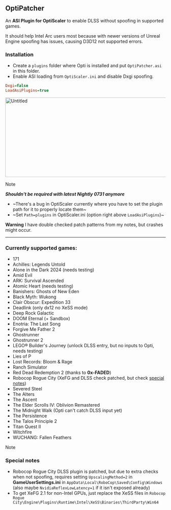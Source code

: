 ## OptiPatcher
An **ASI Plugin for OptiScaler** to enable DLSS without spoofing in supported games.  

It should help Intel Arc users most because with newer versions of Unreal Engine spoofing has issues, causing D3D12 not supported errors.  

### Installation
* Create a `plugins` folder where Opti is installed and put `OptiPatcher.asi` in this folder.  
* Enable ASI loading from `OptiScaler.ini` and disable Dxgi spoofing.
```ini
Dxgi=false
LoadAsiPlugins=true
```
<img width="1246" height="250" alt="Untitled" src="https://github.com/user-attachments/assets/08fa4617-50ab-4837-a6c5-a8bda365abb5" />


> [!NOTE]
> _**Shouldn't be required with latest Nightly 0731 anymore**_
> * ~There's a bug in OptiScaler currently where you have to set the plugin path for it to properly locate them~  
> * ~Set `Path=plugins` in OptiScaler.ini (option right above `LoadAsiPlugins`)~

**Warning** I have double checked patch patterns from my notes, but crashes might occur.

---

### Currently supported games:
* 171
* Achilles: Legends Untold
* Alone in the Dark 2024 (needs testing)
* Amid Evil
* ARK: Survival Ascended  
* Atomic Heart (needs testing)
* Banishers: Ghosts of New Eden
* Black Myth: Wukong
* Clair Obscur: Expedition 33
* Deadlink (only dx12 no XeSS mode)
* Deep Rock Galactic
* DOOM Eternal (+ Sandbox)
* Enotria: The Last Song
* Forgive Me Father 2
* Ghostrunner
* Ghostrunner 2
* LEGO® Builder's Journey (unlock DLSS entry, but no inputs to Opti, needs testing)
* Lies of P
* Lost Records: Bloom & Rage
* Ranch Simulator
* Red Dead Redemption 2 (thanks to **0x-FADED**)
* Robocop Rogue City (XeFG and DLSS check patched, but check [special notes](#special-notes))
* Severed Steel
* The Alters
* The Ascent
* The Elder Scrolls IV: Oblivion Remastered
* The Midnight Walk (Opti can't catch DLSS input yet)
* The Persistence
* The Talos Principle 2
* Titan Quest II
* Witchfire
* WUCHANG: Fallen Feathers

  
> [!NOTE]
> ### Special notes
> * Robocop Rogue City DLSS plugin is patched, but due to extra checks when not spoofing, requires setting `UpscalingMethod=2` in **GameUserSettings.ini** in `AppData\Local\RoboCop\Saved\Config\Windows` (also maybe `NvidiaReflexLowLatency=1` if it isn't exposed already)  
> * To get XeFG 2.1 for non-Intel GPUs, just replace the XeSS files in `Robocop Rogue City\Engine\Plugins\Runtime\Intel\XeSS\Binaries\ThirdParty\Win64`  
